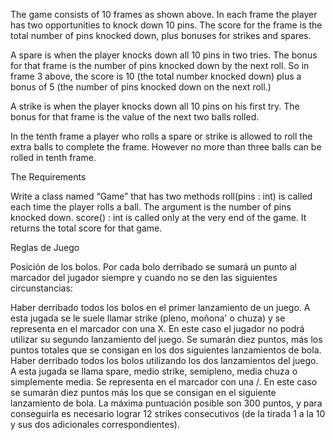 The game consists of 10 frames as shown above.  In each frame the player has
two opportunities to knock down 10 pins.  The score for the frame is the total
number of pins knocked down, plus bonuses for strikes and spares.

A spare is when the player knocks down all 10 pins in two tries.  The bonus for
that frame is the number of pins knocked down by the next roll.  So in frame 3
above, the score is 10 (the total number knocked down) plus a bonus of 5 (the
number of pins knocked down on the next roll.)

A strike is when the player knocks down all 10 pins on his first try.  The bonus
for that frame is the value of the next two balls rolled.

In the tenth frame a player who rolls a spare or strike is allowed to roll the extra
balls to complete the frame.  However no more than three balls can be rolled in
tenth frame.


The Requirements

Write a class named “Game” that has two methods
roll(pins : int) is called each time the player rolls a ball.  The argument is the number of pins knocked down.
score() : int is called only at the very end of the game.  It returns the total score for that game.


Reglas de Juego

Posición de los bolos.
Por cada bolo derribado se sumará un punto al marcador del jugador siempre y cuando no se den las siguientes circunstancias:

Haber derribado todos los bolos en el primer lanzamiento de un juego. A esta jugada se le suele llamar strike (pleno, moñona' o chuza) y se representa en el marcador con una X. En este caso el jugador no podrá utilizar su segundo lanzamiento del juego. Se sumarán diez puntos, más los puntos totales que se consigan en los dos siguientes lanzamientos de bola.
Haber derribado todos los bolos utilizando los dos lanzamientos del juego. A esta jugada se llama spare, medio strike, semipleno, media chuza o simplemente media. Se representa en el marcador con una /. En este caso se sumarán diez puntos más los que se consigan en el siguiente lanzamiento de bola.
La máxima puntuación posible son 300 puntos, y para conseguirla es necesario lograr 12 strikes consecutivos (de la tirada 1 a la 10 y sus dos adicionales correspondientes).